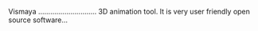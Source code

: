 Vismaya
.............................
3D animation tool. It is very user friendly open source software...
